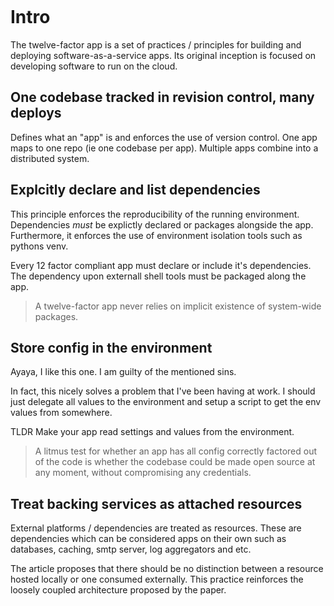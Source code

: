 ```yml
```

# Intro
The twelve-factor app is a set of practices / principles for building and deploying software-as-a-service apps.
Its original inception is focused on developing software to run on the cloud.

## One codebase tracked in revision control, many deploys
Defines what an "app" is and enforces the use of version control.
One app maps to one repo (ie one codebase per app).
Multiple apps combine into a distributed system.

##  Explcitly declare and list dependencies
This principle enforces the reproducibility of the running environment.
Dependencies *must* be explictly declared or packages alongside the app.
Furthermore, it  enforces the use of environment isolation tools such as pythons venv.

Every 12 factor compliant app must declare or include it's dependencies.
The dependency upon externall shell tools must be packaged along the app.

> A twelve-factor app never relies on implicit existence of system-wide packages.

## Store config in the environment
Ayaya, I like this one.
I am guilty of the mentioned sins.

In fact, this nicely solves a problem that  I've been  having at work.
I should just delegate all values to the environment and setup a script to get the env values from somewhere.

TLDR Make your app read settings and values from the environment.
> A litmus test for whether an app has all config correctly factored out of the code is whether the codebase could be made open source at any moment, without compromising any credentials.

## Treat backing services as attached resources
External platforms / dependencies are treated as resources.
These are dependencies which can be considered apps on their own such as databases, caching, smtp server, log aggregators and etc.

The article proposes that there should be no distinction between a resource hosted locally or one consumed externally.
This practice reinforces the loosely coupled architecture proposed by the paper.



